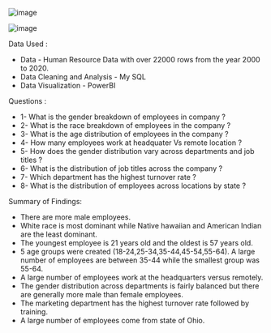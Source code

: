 ![image](https://github.com/AmrutaMohapatra/Covid-19/assets/144793748/64bc3e3d-56ba-4b62-a009-51614097aa10)

![image](https://github.com/AmrutaMohapatra/Covid-19/assets/144793748/43ff1035-ab6b-4169-9fa1-d6833246f2e3)


Data Used :

* Data - Human Resource Data with over 22000 rows from the year 2000 to 2020.
* Data Cleaning and Analysis - My SQL
* Data Visualization - PowerBI

Questions :

* 1- What is the gender breakdown of employees in company ?
* 2- What is the race breakdown of employees in the company ?
* 3- What is the age distribution of employees in the company ?
* 4- How many employees work at headquater Vs remote location ?
* 5- How does the gender distribution vary across departments and job titles ?
* 6- What is the distribution of job titles across the company ?
* 7- Which department has the highest turnover rate ?
* 8- What is the distribution of employees across locations by state ?

Summary of Findings:

* There are more male employees.
* White race is most dominant while Native hawaiian and American Indian are the least dominant.
* The youngest employee is 21 years old and the oldest is 57 years old.
* 5 age groups were created (18-24,25-34,35-44,45-54,55-64). A large number of employees are between 35-44 while the smallest group was 55-64.
* A large number of employees work at the headquarters versus remotely.
* The gender distribution across departments is fairly balanced but there are generally more male than female employees.
* The marketing department has the highest turnover rate followed by training.
* A large number of employees come from state of Ohio.      
